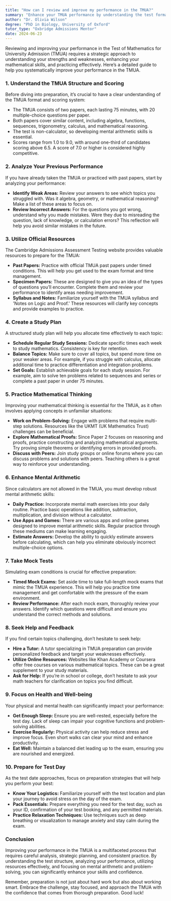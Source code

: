 ```yaml
---
title: "How can I review and improve my performance in the TMUA?"
summary: "Enhance your TMUA performance by understanding the test format, identifying strengths and weaknesses, and practicing effectively with targeted strategies."
author: "Dr. Olivia Wilson"
degree: "PhD in Biology, University of Oxford"
tutor_type: "Oxbridge Admissions Mentor"
date: 2024-06-23
---
```


Reviewing and improving your performance in the Test of Mathematics for University Admission (TMUA) requires a strategic approach to understanding your strengths and weaknesses, enhancing your mathematical skills, and practicing effectively. Here’s a detailed guide to help you systematically improve your performance in the TMUA.

### 1. Understand the TMUA Structure and Scoring

Before diving into preparation, it’s crucial to have a clear understanding of the TMUA format and scoring system:

- The TMUA consists of two papers, each lasting 75 minutes, with 20 multiple-choice questions per paper.
- Both papers cover similar content, including algebra, functions, sequences, trigonometry, calculus, and mathematical reasoning.
- The test is non-calculator, so developing mental arithmetic skills is essential.
- Scores range from 1.0 to 9.0, with around one-third of candidates scoring above 6.5. A score of 7.0 or higher is considered highly competitive.

### 2. Analyze Your Previous Performance

If you have already taken the TMUA or practiced with past papers, start by analyzing your performance:

- **Identify Weak Areas:** Review your answers to see which topics you struggled with. Was it algebra, geometry, or mathematical reasoning? Make a list of these areas to focus on.
- **Review Incorrect Answers:** For the questions you got wrong, understand why you made mistakes. Were they due to misreading the question, lack of knowledge, or calculation errors? This reflection will help you avoid similar mistakes in the future.

### 3. Utilize Official Resources

The Cambridge Admissions Assessment Testing website provides valuable resources to prepare for the TMUA:

- **Past Papers:** Practice with official TMUA past papers under timed conditions. This will help you get used to the exam format and time management.
- **Specimen Papers:** These are designed to give you an idea of the types of questions you’ll encounter. Complete them and review your performance to identify areas needing improvement.
- **Syllabus and Notes:** Familiarize yourself with the TMUA syllabus and 'Notes on Logic and Proof.' These resources will clarify key concepts and provide examples to practice.

### 4. Create a Study Plan

A structured study plan will help you allocate time effectively to each topic:

- **Schedule Regular Study Sessions:** Dedicate specific times each week to study mathematics. Consistency is key for retention.
- **Balance Topics:** Make sure to cover all topics, but spend more time on your weaker areas. For example, if you struggle with calculus, allocate additional time to practice differentiation and integration problems.
- **Set Goals:** Establish achievable goals for each study session. For example, aim to solve ten problems related to sequences and series or complete a past paper in under 75 minutes.

### 5. Practice Mathematical Thinking

Improving your mathematical thinking is essential for the TMUA, as it often involves applying concepts in unfamiliar situations:

- **Work on Problem-Solving:** Engage with problems that require multi-step solutions. Resources like the UKMT (UK Mathematics Trust) challenges can be beneficial.
- **Explore Mathematical Proofs:** Since Paper 2 focuses on reasoning and proofs, practice constructing and analyzing mathematical arguments. Try proving simple theorems or identifying errors in provided proofs.
- **Discuss with Peers:** Join study groups or online forums where you can discuss problems and solutions with peers. Teaching others is a great way to reinforce your understanding.

### 6. Enhance Mental Arithmetic

Since calculators are not allowed in the TMUA, you must develop robust mental arithmetic skills:

- **Daily Practice:** Incorporate mental math exercises into your daily routine. Practice basic operations like addition, subtraction, multiplication, and division without a calculator.
- **Use Apps and Games:** There are various apps and online games designed to improve mental arithmetic skills. Regular practice through these mediums can make learning engaging.
- **Estimate Answers:** Develop the ability to quickly estimate answers before calculating, which can help you eliminate obviously incorrect multiple-choice options.

### 7. Take Mock Tests

Simulating exam conditions is crucial for effective preparation:

- **Timed Mock Exams:** Set aside time to take full-length mock exams that mimic the TMUA experience. This will help you practice time management and get comfortable with the pressure of the exam environment.
- **Review Performance:** After each mock exam, thoroughly review your answers. Identify which questions were difficult and ensure you understand the correct methods and solutions.

### 8. Seek Help and Feedback

If you find certain topics challenging, don’t hesitate to seek help:

- **Hire a Tutor:** A tutor specializing in TMUA preparation can provide personalized feedback and target your weaknesses effectively.
- **Utilize Online Resources:** Websites like Khan Academy or Coursera offer free courses on various mathematical topics. These can be a great supplement to your study materials.
- **Ask for Help:** If you’re in school or college, don’t hesitate to ask your math teachers for clarification on topics you find difficult.

### 9. Focus on Health and Well-being

Your physical and mental health can significantly impact your performance:

- **Get Enough Sleep:** Ensure you are well-rested, especially before the test day. Lack of sleep can impair your cognitive functions and problem-solving abilities.
- **Exercise Regularly:** Physical activity can help reduce stress and improve focus. Even short walks can clear your mind and enhance productivity.
- **Eat Well:** Maintain a balanced diet leading up to the exam, ensuring you are nourished and energized.

### 10. Prepare for Test Day

As the test date approaches, focus on preparation strategies that will help you perform your best:

- **Know Your Logistics:** Familiarize yourself with the test location and plan your journey to avoid stress on the day of the exam.
- **Pack Essentials:** Prepare everything you need for the test day, such as your ID, confirmation of your test booking, and any permitted materials.
- **Practice Relaxation Techniques:** Use techniques such as deep breathing or visualization to manage anxiety and stay calm during the exam.

### Conclusion

Improving your performance in the TMUA is a multifaceted process that requires careful analysis, strategic planning, and consistent practice. By understanding the test structure, analyzing your performance, utilizing resources effectively, and focusing on mental arithmetic and problem-solving, you can significantly enhance your skills and confidence.

Remember, preparation is not just about hard work but also about working smart. Embrace the challenge, stay focused, and approach the TMUA with the confidence that comes from thorough preparation. Good luck!
    